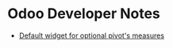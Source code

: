 # Odoo Developer Notes

- [Default widget for optional pivot's measures](./notes/default_widget_for_optional_pivots_measures.md)
